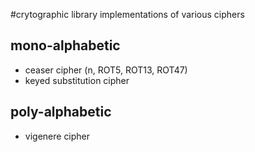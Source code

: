 #crytographic library
implementations of various ciphers

## mono-alphabetic
- ceaser cipher (n, ROT5, ROT13, ROT47)
- keyed substitution cipher
## poly-alphabetic
- vigenere cipher